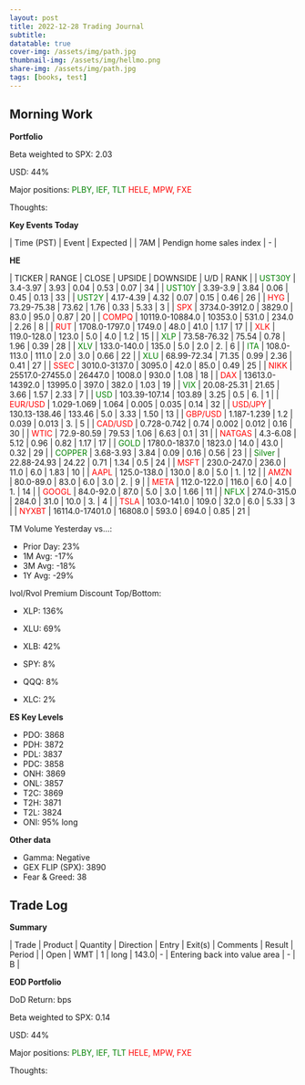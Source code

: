 ```yaml
---
layout: post
title: 2022-12-28 Trading Journal 
subtitle: 
datatable: true
cover-img: /assets/img/path.jpg
thumbnail-img: /assets/img/hellmo.png
share-img: /assets/img/path.jpg
tags: [books, test]
---
```



## Morning Work


**Portfolio**

Beta weighted to SPX: 2.03

USD: 44%

Major positions:  <span style="color:green">PLBY, IEF, TLT </span><span style="color:red">  HELE, MPW, FXE</span>

Thoughts: 


**Key Events Today**

| Time (PST) | Event | Expected |
| 7AM | Pendign home sales index | - |


**HE**

<div class="datatable-begin"></div>

| TICKER | RANGE | CLOSE | UPSIDE | DOWNSIDE | U/D | RANK |
| <span style="color:green">UST30Y</span>	| 3.4-3.97 | 3.93 | 0.04 | 0.53 | 0.07 | 34 |
| <span style="color:green">UST10Y</span>	| 3.39-3.9 | 3.84 | 0.06 | 0.45 | 0.13 | 33 |
| <span style="color:green">UST2Y</span>	| 4.17-4.39 | 4.32 | 0.07 | 0.15 | 0.46 | 26 |
| <span style="color:red">HYG</span>	| 73.29-75.38 | 73.62 | 1.76 | 0.33 | 5.33 | 3 |
| <span style="color:red">SPX</span>	| 3734.0-3912.0 | 3829.0 | 83.0 | 95.0 | 0.87 | 20 |
| <span style="color:red">COMPQ</span>	| 10119.0-10884.0 | 10353.0 | 531.0 | 234.0 | 2.26 | 8 |
| <span style="color:red">RUT</span>	| 1708.0-1797.0 | 1749.0 | 48.0 | 41.0 | 1.17 | 17 |
| <span style="color:red">XLK</span>	| 119.0-128.0 | 123.0 | 5.0 | 4.0 | 1.2 | 15 |
| <span style="color:green">XLP</span>	| 73.58-76.32 | 75.54 | 0.78 | 1.96 | 0.39 | 28 |
| <span style="color:green">XLV</span>	| 133.0-140.0 | 135.0 | 5.0 | 2.0 | 2. | 6 |
| <span style="color:green">ITA</span>	| 108.0-113.0 | 111.0 | 2.0 | 3.0 | 0.66 | 22 |
| <span style="color:green">XLU</span>	| 68.99-72.34 | 71.35 | 0.99 | 2.36 | 0.41 | 27 |
| <span style="color:red">SSEC</span>	| 3010.0-3137.0 | 3095.0 | 42.0 | 85.0 | 0.49 | 25 |
| <span style="color:red">NIKK</span>	| 25517.0-27455.0 | 26447.0 | 1008.0 | 930.0 | 1.08 | 18 |
| <span style="color:red">DAX</span>	| 13613.0-14392.0 | 13995.0 | 397.0 | 382.0 | 1.03 | 19 |
| <span style="color:green">VIX</span>	| 20.08-25.31 | 21.65 | 3.66 | 1.57 | 2.33 | 7 |
| <span style="color:green">USD</span>	| 103.39-107.14 | 103.89 | 3.25 | 0.5 | 6. | 1 |
| <span style="color:red">EUR/USD</span>	| 1.029-1.069 | 1.064 | 0.005 | 0.035 | 0.14 | 32 |
| <span style="color:red">USD/JPY</span>	| 130.13-138.46 | 133.46 | 5.0 | 3.33 | 1.50 | 13 |
| <span style="color:red">GBP/USD</span>	| 1.187-1.239 | 1.2 | 0.039 | 0.013 | 3. | 5 |
| <span style="color:red">CAD/USD</span>	| 0.728-0.742 | 0.74 | 0.002 | 0.012 | 0.16 | 30 |
| <span style="color:red">WTIC</span>	| 72.9-80.59 | 79.53 | 1.06 | 6.63 | 0.1 | 31 |
| <span style="color:red">NATGAS</span>	| 4.3-6.08 | 5.12 | 0.96 | 0.82 | 1.17 | 17 |
| <span style="color:green">GOLD</span>	| 1780.0-1837.0 | 1823.0 | 14.0 | 43.0 | 0.32 | 29 |
| <span style="color:green">COPPER</span>	| 3.68-3.93 | 3.84 | 0.09 | 0.16 | 0.56 | 23 |
| <span style="color:green">Silver</span>	| 22.88-24.93 | 24.22 | 0.71 | 1.34 | 0.5 | 24 |
| <span style="color:red">MSFT</span>	| 230.0-247.0 | 236.0 | 11.0 | 6.0 | 1.83 | 10 |
| <span style="color:red">AAPL</span>	| 125.0-138.0 | 130.0 | 8.0 | 5.0 | 1. | 12 |
| <span style="color:red">AMZN</span>	| 80.0-89.0 | 83.0 | 6.0 | 3.0 | 2. | 9 |
| <span style="color:red">META</span>	| 112.0-122.0 | 116.0 | 6.0 | 4.0 | 1. | 14 |
| <span style="color:red">GOOGL</span>	| 84.0-92.0 | 87.0 | 5.0 | 3.0 | 1.66 | 11 |
| <span style="color:green">NFLX</span>	| 274.0-315.0 | 284.0 | 31.0 | 10.0 | 3. | 4 |
| <span style="color:red">TSLA</span>	| 103.0-141.0 | 109.0 | 32.0 | 6.0 | 5.33 | 3 |
| <span style="color:red">NYXBT</span>	| 16114.0-17401.0 | 16808.0 | 593.0 | 694.0 | 0.85 | 21 |




<div class="datatable-end"></div>

TM Volume Yesterday vs...: 

- Prior Day: 23%
- 1M Avg: -17%
- 3M Avg: -18%
- 1Y Avg: -29%

Ivol/Rvol Premium Discount Top/Bottom:

- XLP: 136%
- XLU: 69%
- XLB:  42%

- SPY: 8%
- QQQ: 8%
- XLC: 2%

**ES Key Levels**

- PDO:  3868
- PDH:  3872
- PDL:  3837
- PDC:  3858
- ONH:  3869
- ONL:  3857
- T2C:  3869
- T2H:  3871
- T2L:  3824
- ONI:  95% long


**Other data**

- Gamma:  Negative
- GEX FLIP (SPX):  3890
- Fear & Greed: 38

## Trade Log

**Summary**

| Trade | Product | Quantity | Direction | Entry | Exit(s) | Comments | Result | Period |
| Open | WMT | 1 | long | 143.0| - | Entering back into value area | - | B |





**EOD Portfolio**

DoD Return:  bps

Beta weighted to SPX: 0.14

USD: 44%

Major positions:  <span style="color:green">PLBY, IEF, TLT </span><span style="color:red">  HELE, MPW, FXE</span>

Thoughts:  